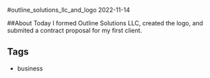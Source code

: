 #outline_solutions_llc_and_logo
2022-11-14

##About
Today I formed Outline Solutions LLC, created the logo, and submited a contract
proposal for my first client.

## Tags
- business 

